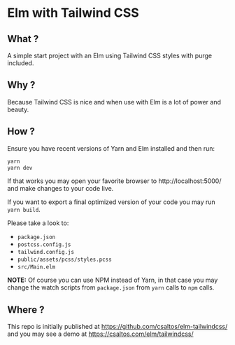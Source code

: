 Elm with Tailwind CSS
=====================

## What ?

A simple start project with an Elm using Tailwind CSS styles with purge included.

## Why ?

Because Tailwind CSS is nice and when use with Elm is a lot of power and beauty.

## How ?

Ensure you have recent versions of Yarn and Elm installed and then run:

```bash
yarn
yarn dev
```

If that works you may open your favorite browser to http://localhost:5000/ and
make changes to your code live.

If you want to export a final optimized version of your code you may run `yarn build`.

Please take a look to:

* `package.json`
* `postcss.config.js`
* `tailwind.config.js`
* `public/assets/pcss/styles.pcss`
* `src/Main.elm`

**NOTE:** Of course you can use NPM instead of Yarn, in that case you may change the
watch scripts from `package.json` from `yarn` calls to `npm` calls.

## Where ?

This repo is initially published at https://github.com/csaltos/elm-tailwindcss/
and you may see a demo at https://csaltos.com/elm/tailwindcss/
